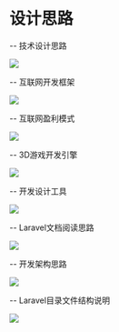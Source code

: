 # 设计思路

-- 技术设计思路

![](../.gitbook/assets/ji-shu-she-ji-si-lu.png)

-- 互联网开发框架

![](../.gitbook/assets/hu-lian-wang-kai-fa-kuang-jia.png)

-- 互联网盈利模式

![](../.gitbook/assets/hu-lian-wang-ying-li-mo-shi.png)

-- 3D游戏开发引擎

![](../.gitbook/assets/3d-you-xi-kai-fa-yin-qing.png)

-- 开发设计工具

![](../.gitbook/assets/kai-fa-she-ji-gong-ju.png)

-- Laravel文档阅读思路

![](../.gitbook/assets/laravel-wen-dang-yue-du-si-lu.png)

-- 开发架构思路

![](../.gitbook/assets/kai-fa-jia-gou-si-lu.png)

-- Laravel目录文件结构说明

![](../.gitbook/assets/laravel-mu-lu-wen-jian-jie-gou-shuo-ming.jpg)

